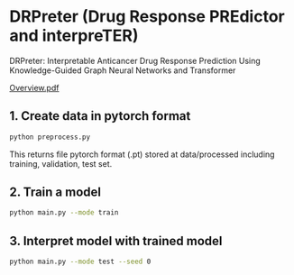 # DRPreter (Drug Response PREdictor and interpreTER)
DRPreter: Interpretable Anticancer Drug Response Prediction Using Knowledge-Guided Graph Neural Networks and Transformer

[Overview.pdf](https://github.com/babaling/DRPreter/files/9885233/Overview.pdf)

## 1. Create data in pytorch format
```sh
python preprocess.py
```


This returns file pytorch format (.pt) stored at data/processed including training, validation, test set.

## 2. Train a model
```sh
python main.py --mode train
```


## 3. Interpret model with trained model
```sh
python main.py --mode test --seed 0
```
